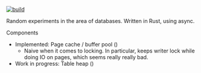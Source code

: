 [![build](https://github.com/zyla/dbstuff/workflows/build/badge.svg)](https://github.com/zyla/dbstuff/actions?query=workflow:build)

Random experiments in the area of databases. Written in Rust, using async.

Components
- Implemented: Page cache / buffer pool ([](./buffer-pool))
  - Naive when it comes to locking. In particular, keeps writer lock while doing IO on pages, which seems really really bad.
- Work in progress: Table heap ([](./table))
